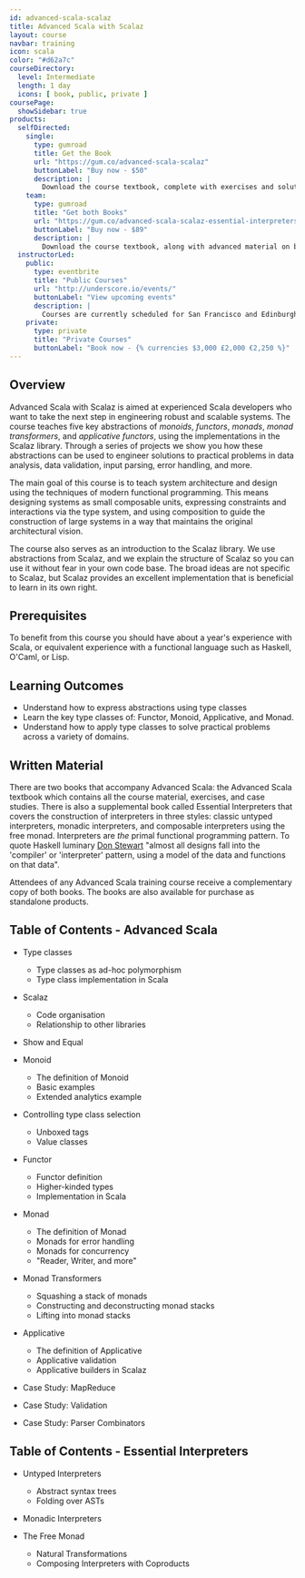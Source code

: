 ```yaml
---
id: advanced-scala-scalaz
title: Advanced Scala with Scalaz
layout: course
navbar: training
icon: scala
color: "#d62a7c"
courseDirectory:
  level: Intermediate
  length: 1 day
  icons: [ book, public, private ]
coursePage:
  showSidebar: true
products:
  selfDirected:
    single:
      type: gumroad
      title: Get the Book
      url: "https://gum.co/advanced-scala-scalaz"
      buttonLabel: "Buy now - $50"
      description: |
        Download the course textbook, complete with exercises and solutions, in HTML, PDF, and ePub formats.
    team:
      type: gumroad
      title: "Get both Books"
      url: "https://gum.co/advanced-scala-scalaz-essential-interpreters"
      buttonLabel: "Buy now - $89"
      description: |
        Download the course textbook, along with advanced material on building interpreters. Both texts come in HTML, PDF, and ePub formats.
  instructorLed:
    public:
      type: eventbrite
      title: "Public Courses"
      url: "http://underscore.io/events/"
      buttonLabel: "View upcoming events"
      description: |
        Courses are currently scheduled for San Francisco and Edinburgh in March.
    private:
      type: private
      title: "Private Courses"
      buttonLabel: "Book now - {% currencies $3,000 £2,000 €2,250 %}"
---
```


## Overview

Advanced Scala with Scalaz is aimed at experienced Scala developers who want to take the next step in engineering robust and scalable systems. The course teaches five key abstractions of *monoids*, *functors*, *monads*, *monad transformers*, and *applicative functors*, using the implementations in the Scalaz library. Through a series of projects we show you how these abstractions can be used to engineer solutions to practical problems in data analysis, data validation, input parsing, error handling, and more.

The main goal of this course is to teach system architecture and design using the techniques of modern functional programming. This means designing systems as small composable units, expressing constraints and interactions via the type system, and using composition to guide the construction of large systems in a way that maintains the original architectural vision.

The course also serves as an introduction to the Scalaz library. We use abstractions from Scalaz, and we explain the structure of Scalaz so you can use it without fear in your own code base. The broad ideas are not specific to Scalaz, but Scalaz provides an excellent implementation that is beneficial to learn in its own right.

## Prerequisites

To benefit from this course you should have about a year's experience with Scala, or equivalent experience with a functional language such as Haskell, O'Caml, or Lisp.

## Learning Outcomes

- Understand how to express abstractions using type classes
- Learn the key type classes of: Functor, Monoid, Applicative, and Monad.
- Understand how to apply type classes to solve practical problems across a variety of domains.

## Written Material

There are two books that accompany Advanced Scala: the Advanced Scala textbook which contains all the course material, exercises, and case studies. There is also a supplemental book called Essential Interpreters that covers the construction of interpreters in three styles: classic untyped interpreters, monadic interpreters, and composable interpreters using the free monad. Interpreters are *the* primal functional programming pattern. To quote Haskell luminary [Don Stewart](http://stackoverflow.com/questions/27852709/enterprise-patterns-with-functional-programming/27860072#27860072) "almost all designs fall into the 'compiler' or 'interpreter' pattern, using a model of the data and functions on that data".

Attendees of any Advanced Scala training course receive a complementary copy of both books. The books are also available for purchase as standalone products.

## Table of Contents - Advanced Scala

- Type classes
  - Type classes as ad-hoc polymorphism
  - Type class implementation in Scala

- Scalaz
  - Code organisation
  - Relationship to other libraries

- Show and Equal

- Monoid
  - The definition of Monoid
  - Basic examples
  - Extended analytics example

- Controlling type class selection
  - Unboxed tags
  - Value classes

- Functor
  - Functor definition
  - Higher-kinded types
  - Implementation in Scala

- Monad
  - The definition of Monad
  - Monads for error handling
  - Monads for concurrency
  - "Reader, Writer, and more"

- Monad Transformers
  - Squashing a stack of monads
  - Constructing and deconstructing monad stacks
  - Lifting into monad stacks

- Applicative
  - The definition of Applicative
  - Applicative validation
  - Applicative builders in Scalaz

- Case Study: MapReduce

- Case Study: Validation

- Case Study: Parser Combinators

## Table of Contents - Essential Interpreters

- Untyped Interpreters
  - Abstract syntax trees
  - Folding over ASTs

- Monadic Interpreters

- The Free Monad
  - Natural Transformations
  - Composing Interpreters with Coproducts
